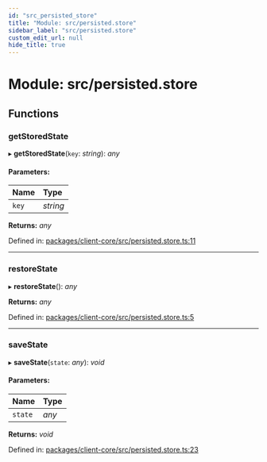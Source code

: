 ```yaml
---
id: "src_persisted_store"
title: "Module: src/persisted.store"
sidebar_label: "src/persisted.store"
custom_edit_url: null
hide_title: true
---
```


# Module: src/persisted.store

## Functions

### getStoredState

▸ **getStoredState**(`key`: *string*): *any*

#### Parameters:

Name | Type |
:------ | :------ |
`key` | *string* |

**Returns:** *any*

Defined in: [packages/client-core/src/persisted.store.ts:11](https://github.com/xr3ngine/xr3ngine/blob/77d12cea0/packages/client-core/src/persisted.store.ts#L11)

___

### restoreState

▸ **restoreState**(): *any*

**Returns:** *any*

Defined in: [packages/client-core/src/persisted.store.ts:5](https://github.com/xr3ngine/xr3ngine/blob/77d12cea0/packages/client-core/src/persisted.store.ts#L5)

___

### saveState

▸ **saveState**(`state`: *any*): *void*

#### Parameters:

Name | Type |
:------ | :------ |
`state` | *any* |

**Returns:** *void*

Defined in: [packages/client-core/src/persisted.store.ts:23](https://github.com/xr3ngine/xr3ngine/blob/77d12cea0/packages/client-core/src/persisted.store.ts#L23)

